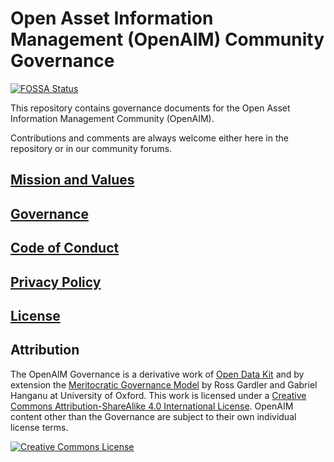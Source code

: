 # Open Asset Information Management (OpenAIM) Community Governance
[![FOSSA Status](https://app.fossa.io/api/projects/git%2Bgithub.com%2FOpenAIM%2FCommunity-Guidelines.svg?type=shield)](https://app.fossa.io/projects/git%2Bgithub.com%2FOpenAIM%2FCommunity-Guidelines?ref=badge_shield)

This repository contains governance documents for the Open Asset Information Management Community (OpenAIM). 
 
Contributions and comments are always welcome either here in the repository or in our community forums.

## [Mission and Values](MISSION-AND-VALUES.md)
## [Governance](GOVERNANCE.md)
## [Code of Conduct](CODE-OF-CONDUCT.md)
## [Privacy Policy](PRIVACY-POLICY.md)
## [License](LICENSE.md)

## <a name="attribution"></a>Attribution
The OpenAIM Governance is a derivative work of [Open Data Kit](https://github.com/opendatakit) and by extension the [Meritocratic Governance Model](http://oss-watch.ac.uk/resources/meritocraticgovernancemodel) by Ross Gardler and Gabriel Hanganu at University of Oxford. This work is licensed under a <a rel="license" href="http://creativecommons.org/licenses/by-sa/4.0/">Creative Commons Attribution-ShareAlike 4.0 International License</a>. OpenAIM content other than the Governance are subject to their own individual license terms.

<a rel="license" href="http://creativecommons.org/licenses/by-sa/4.0/"><img alt="Creative Commons License" style="border-width:0" src="https://i.creativecommons.org/l/by-sa/4.0/88x31.png" /></a>
